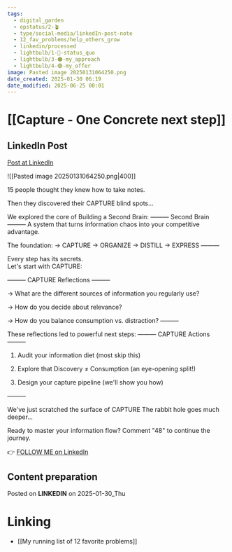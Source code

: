 ```yaml
---
tags:
  - digital_garden
  - epstatus/2-🪴
  - type/social-media/linkedIn-post-note
  - 12_fav_problems/help_others_grow
  - linkedin/processed
  - lightbulb/1-🔴-status_quo
  - lightbulb/3-🟠-my_approach
  - lightbulb/4-🟢-my_offer
image: Pasted image 20250131064250.png
date_created: 2025-01-30 06:19
date_modified: 2025-06-25 00:01
---
```

# [[Capture - One Concrete next step]]

## LinkedIn Post

[Post at LinkedIn](https://www.linkedin.com/posts/sebastiankamilli_15-people-thought-they-knew-how-to-take-notes-activity-7290624922568065027-fCiT?utm_source=share&utm_medium=member_desktop)

![[Pasted image 20250131064250.png|400]]

15 people thought they knew how to take notes.

Then they discovered their CAPTURE blind spots...

We explored the core of Building a Second Brain:
——— Second Brain ———
A system that turns information chaos into your competitive advantage.

The foundation:
→ CAPTURE → ORGANIZE → DISTILL → EXPRESS 
———

Every step has its secrets.  
Let's start with CAPTURE:

——— CAPTURE Reflections ———

→ What are the different sources of information you regularly use?

→ How do you decide about relevance?

→ How do you balance consumption vs. distraction?
———

These reflections led to powerful next steps:
——— CAPTURE Actions ———

1. Audit your information diet (most skip this)  

2. Explore that Discovery ≠ Consumption (an eye-opening split!)  

3. Design your capture pipeline (we'll show you how)

———

We've just scratched the surface of CAPTURE
The rabbit hole goes much deeper... 

Ready to master your information flow?
Comment "48" to continue the journey.

👉 [FOLLOW ME on LinkedIn](https://www.linkedin.com/comm/mynetwork/discovery-see-all?usecase=PEOPLE_FOLLOWS&followMember=sebastiankamilli)

## Content preparation

Posted on **LINKEDIN** on 2025-01-30_Thu

# Linking

+ [[My running list of 12 favorite problems]]
